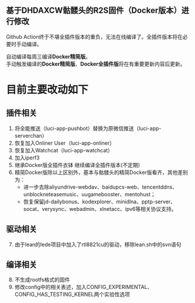 ## 基于DHDAXCW骷髅头的R2S固件（Docker版本）进行修改

Github Action终于不堪全插件版本的重负，无法在线编译了。全插件版本将在必要时手动编译。

自动编译每周三编译**Docker精简版**。<br>
手动触发编译的**Docker精简版**、**Docker全插件版**将在有重要更新内容后更新。

# 目前主要改动如下

## 插件相关

1. 将全能推送（luci-app-pushbot）替换为原微信推送（luci-app-serverchan）
2. 恢复加入Onliner User（luci-app-onliner）
3. 恢复加入Watchcat（luci-app-watchcat）
4. 加入iperf3
5. 继承Docker版全插件衣钵 继续编译全插件版本(不定期)
6. 精简Docker版除以上区别外，基本与骷髅头的精简Docker版看齐，其他差别为：
    + 进一步去除aliyundrive-webdav、baidupcs-web、tencentddns、unblockneteasemusic、uugamebooster、mentohust；
    + 恢复保留jd-dailybonus、kodexplorer、minidlna、pptp-server、socat、verysync、webadmin、xlnetacc、ipv6等相关协议支持。

## 驱动相关

7. 由于lean的lede项目中加入了rtl8821cu的驱动，移除lean.sh中的svn语句

## 编译相关

8. 不生成rootfs格式的固件
9. 修改config中的相关表述，加入CONFIG_EXPERIMENTAL、CONFIG_HAS_TESTING_KERNEL两个实验性选项
